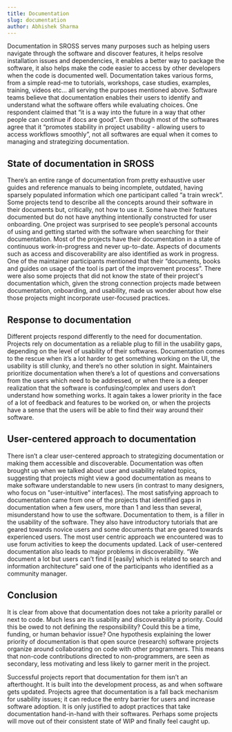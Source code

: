 ```yaml
---
title: Documentation
slug: documentation
author: Abhishek Sharma
---
```

Documentation in SROSS serves many purposes such as helping users navigate through the software and discover features, it helps resolve installation issues and dependencies, it enables a better way to package the software, it also helps make the code easier to access by other developers when the code is documented well. Documentation takes various forms, from a simple read-me to tutorials, workshops, case studies, examples, training, videos etc… all serving the purposes mentioned above. Software teams believe that documentation enables their users to identify and understand what the software offers while evaluating choices. One respondent claimed that “it is a way into the future in a way that other people can continue if docs are good”. Even though most of the softwares agree that it “promotes stability in project usability - allowing users to access workflows smoothly”, not all softwares are equal when it comes to managing and strategizing documentation.

## State of documentation in SROSS

There’s an entire range of documentation from pretty exhaustive user guides and reference manuals to being incomplete, outdated, having sparsely populated information which one participant called  “a train wreck”. Some projects tend to describe all the concepts around their software in their documents but, critically, not how to use it. Some have their features documented but do not have anything intentionally constructed for user onboarding. One project was surprised to see people’s personal accounts of using and getting started with the software when searching for their documentation. Most of the projects have their documentation in a state of continuous work-in-progress and never up-to-date. Aspects of documents such as access and discoverability are also identified as work in progress. One of the maintainer participants mentioned that their “documents, books and guides on usage of the tool is part of the improvement process”. There were also some projects that did not know the state of their project's documentation which, given the strong connection projects made between documentation, onboarding, and usability, made us wonder about how else those projects might incorporate user-focused practices.



## Response to documentation

Different projects respond differently to the need for documentation. Projects rely on documentation as a reliable plug to fill in the usability gaps, depending on the level of usability of their softwares. Documentation comes to the rescue when it’s a lot harder to get something working on the UI, the usability is still clunky, and there’s no other solution in sight. Maintainers prioritize documentation when there’s a lot of questions and conversations from the users which need to be addressed, or when there is a deeper realization that the software is confusing/complex and users don’t understand how something works. It again takes a lower priority in the face of a lot of feedback and features to be worked on, or when the projects have a sense that the users will be able to find their way around their software.



## User-centered approach to documentation

There isn’t a clear user-centered approach to strategizing documentation or making them accessible and discoverable. Documentation was often brought up when we talked about user and usability related topics, suggesting that projects might view a good documentation as means to make software understandable to new users (in contrast to many designers, who focus on "user-intuitive" interfaces). The most satisfying approach to documentation came from one of the projects that identified gaps in documentation when a few users, more than 1 and less than several, misunderstand how to use the software. Documentation to them, is a filler in the usability of the software. They also have introductory tutorials that are geared towards novice users and some documents that are geared towards experienced users. The most user centric approach we encountered was to use forum activities to keep the documents updated. Lack of user-centered documentation also leads to major problems in discoverability. “We document a lot but users can’t find it \[easily] which is related to search and information architecture” said one of the participants who identified as a community manager. 

## Conclusion

It is clear from above that documentation does not take a priority parallel or next to code. Much less are its usability and discoverability a priority. Could this be owed to not defining the responsibility? Could this be a time, funding, or human behavior issue? One hypothesis explaining the lower priority of documentation is that open source (research) software projects organize around collaborating on code with other programmers. This means that non-code contributions directed to non-programmers, are seen as secondary, less motivating and less likely to garner merit in the project.

Successful projects report that documentation for them isn’t an afterthought. It is built into the development process, as and when software gets updated. Projects agree that documentation is a fall back mechanism for usability issues; it can reduce the entry barrier for users and increase software adoption. It is only justified to adopt practices that take documentation hand-in-hand with their softwares. Perhaps some projects will move out of their consistent state of WIP and finally feel caught up.
